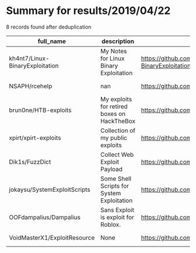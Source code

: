 
# Summary for results/2019/04/22
    
8 records found after deduplication

| full_name | description | html_url | matched_list | matched_count | pushed_at | size | stargazers_count | language | forks_count | vul_ids |
|---------------------------------|---------------------------------------------|----------------------------------------------------|----------------|-----------------|---------------------------|--------|--------------------|------------|---------------|-----------|
| kh4nt7/Linux-BinaryExploitation | My Notes for Linux Binary Exploitation | https://github.com/kh4nt7/Linux-BinaryExploitation | ['exploit'] | 1 | 2019-04-22 01:13:37+00:00 | 23 | 0 | Ruby | 0 | [] |
| NSAPH/rcehelp | nan | https://github.com/NSAPH/rcehelp | ['rce'] | 1 | 2019-04-22 18:27:07+00:00 | 15 | 0 | R | 0 | [] |
| brun0ne/HTB-exploits | My exploits for retired boxes on HackTheBox | https://github.com/brun0ne/HTB-exploits | ['exploit'] | 1 | 2019-04-22 18:30:05+00:00 | 10 | 0 | Python | 0 | [] |
| xpirt/xpirt-exploits | Collection of my public exploits | https://github.com/xpirt/xpirt-exploits | ['exploit'] | 1 | 2019-04-22 08:47:23+00:00 | 1 | 1 | | 0 | [] |
| Dik1s/FuzzDict | Collect Web Exploit Payload | https://github.com/Dik1s/FuzzDict | ['exploit'] | 1 | 2019-04-22 09:46:39+00:00 | 0 | 0 | | 0 | [] |
| jokaysu/SystemExploitScripts | Some Shell Scripts for System Exploitation | https://github.com/jokaysu/SystemExploitScripts | ['exploit'] | 1 | 2019-04-22 13:37:32+00:00 | 1 | 0 | Shell | 0 | [] |
| OOFdampalius/Dampalius | Sans Exploit is exploit for Roblox. | https://github.com/OOFdampalius/Dampalius | ['exploit'] | 1 | 2019-04-22 19:18:26+00:00 | 1272 | 0 | | 0 | [] |
| VoidMasterX1/ExploitResource | None | https://github.com/VoidMasterX1/ExploitResource | ['exploit'] | 1 | 2019-04-22 23:38:24+00:00 | 1 | 0 | | 0 | [] |
